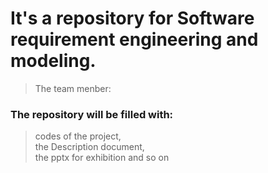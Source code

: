 # It's a repository for Software requirement engineering and modeling.  
> The team menber:  
### The repository will be filled with:  
>    codes of the project,  
>    the Description document,  
>    the pptx for exhibition and so on
